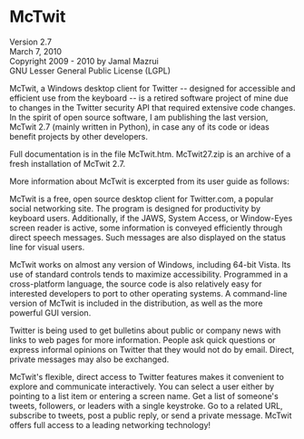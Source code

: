 # McTwit

Version 2.7  
March 7, 2010  
Copyright 2009 - 2010 by Jamal Mazrui  
GNU Lesser General Public License (LGPL)

McTwit, a Windows desktop client for Twitter -- designed for accessible and efficient use from the keyboard -- is a retired software project of mine due to changes in the Twitter security API that required extensive code changes.  In the spirit of open source software, I am publishing the last version, McTwit 2.7 (mainly written in Python), in case any of its code or ideas benefit projects by other developers.

Full documentation is in the file McTwit.htm.  McTwit27.zip is an archive of a fresh installation of McTwit 2.7.

More information about McTwit is excerpted from its user guide as follows:

McTwit is a free, open source desktop client for Twitter.com, a popular social networking site.  The program is designed for productivity by keyboard users.  Additionally, if the JAWS, System Access, or Window-Eyes screen reader is active, some information is conveyed efficiently through direct speech messages.  Such messages are also displayed on the status line for visual users.

McTwit works on almost any version of Windows, including 64-bit Vista.  Its use of standard controls tends to maximize accessibility.  Programmed in a cross-platform language, the source code is also relatively easy for interested developers to port to other operating systems.  A command-line version of McTwit is included in the distribution, as well as the more powerful GUI version.

Twitter is being used to get bulletins about public or company news with links to web pages for more information.  People ask quick questions or express informal opinions on Twitter that they would not do by email.  Direct, private messages may also be exchanged.  

McTwit's flexible, direct access to Twitter features makes it convenient to explore and communicate interactively.  You can select a user either by pointing to a list item or entering a screen name.  Get a list of someone's tweets, followers, or leaders with a single keystroke.  Go to a related URL, subscribe to tweets, post a public reply, or send a private message.  McTwit offers full access to a leading networking technology!
